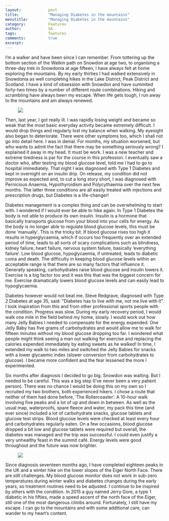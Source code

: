 ```yaml
---
layout:            post
title:             "Managing Diabetes in the mountains"
menutitle:         "Managing Diabetes in the mountains"
category:          Features
author:            SA
tags:              features  
comments:          true
excerpt:           
---
```


I’m a walker and have been since I can remember. From tottering up the bottom section of the Watkin path on Snowdon at age two, to organising a three-day trek in Snowdonia at age fifteen, I have always felt at home exploring the mountains. By my early thirties I had walked extensively in Snowdonia as well completing hikes in the Lake District, Peak District and Scotland. I have a kind of obsession with Snowdon and have summited forty-two times by a number of different route combinations. Hiking and scrambling have always been my escape. When life gets tough, I run away to the mountains and am always renewed. 

<figure>
<img src="{{ site.github.url }}/media/img/managing/managing_1.jpg" />
</figure>

Then, last year, I got really ill. I was rapidly losing weight and became so weak that the most basic everyday activity became extremely difficult. I would drop things and regularly lost my balance when walking. My eyesight also began to deteriorate. There were other symptoms too, which I shall not go into detail here. I was in denial. For months, my situation worsened, but who wants to admit the fact that there may be something seriously wrong? I explained it away in my head. It must be work. I was a new teacher and extreme tiredness is par for the course in this profession. I eventually saw a doctor who, after testing my blood glucose level, told me I had to go to hospital immediately. That night I was diagnosed with Type 1 Diabetes and kept in overnight on an insulin drip. On release, my condition did not improve as expected and, to cut a long story short, I was diagnosed with Pernicious Anaemia, Hypothyroidism and Polycythaemia over the next few months. The latter three conditions are all easily treated with injections and prescription drugs, but Diabetes is a life-changer! 

Diabetes management is a complex thing and can be overwhelming to start with. I wondered if I would ever be able to hike again. In Type 1 Diabetes the body is not able to produce its own insulin. Insulin is a hormone that basically transports glucose from your blood into your cells for energy. As the body is no longer able to regulate blood glucose levels, this must be done ‘manually’. This is the tricky bit. If blood glucose rises too high it results in hyperglycaemia, which if occurs too frequently over an extended period of time, leads to all sorts of scary complications such as blindness, kidney failure, heart failure, nervous system failure, basically ‘everything failure’. Low blood glucose, hypoglycaemia, if untreated, leads to diabetic coma and death. The difficulty in keeping blood glucose levels within an acceptable range is that there are so many factors that influence it. Generally speaking, carbohydrates raise blood glucose and insulin lowers it. Exercise is a big factor too and it was this that was the biggest concern for me. Exercise dramatically lowers blood glucose levels and can easily lead to hypoglycaemia. 

Diabetes however would not beat me. Steve Redgrave, diagnosed with Type 2 Diabetes at age 35, said: "Diabetes has to live with me, not me live with it". I took inspiration from this and from other professional sports people with the condition. Progress was slow. During my early recovery period, I would walk one mile in the field behind my home, slowly. I would work out how many Jelly Babies I needed to compensate for the energy expended. One Jelly Baby has five grams of carbohydrates and would allow me to walk for fifteen minutes without my blood glucose dropping too far. I wondered what people might think seeing a man out walking for exercise and replacing the calories expended immediately by eating sweets as he walked!  In time, I extended my walk to two miles and switched the Jelly Babies for snacks with a lower glycaemic index (slower conversion from carbohydrates to glucose). I became more confident and the fear lessened the more I experimented. 

Six months after diagnosis I decided to go big. Snowdon was waiting. But I needed to be careful. This was a big step (I’ve never been a very patient person). There was no chance I would be doing this on my own so I recruited my two brothers, both experienced hikers. I chose a route that neither of them had done before, ‘The Rollercoaster’. A 10-hour walk involving five peaks and a lot of up and down in between. As well as the usual map, waterproofs, spare fleece and water, my pack this time (and ever since) included a lot of carbohydrate snacks, glucose tablets and glucose test strips. Blood glucose levels were checked at least every hour and carbohydrates regularly eaten. On a few occasions, blood glucose dropped a bit low and glucose tablets were required but overall, the diabetes was managed and the trip was successful. I could even justify a very unhealthy feast in the summit café. Energy levels were good throughout and the future was now brighter.


<figure>
<img src="{{ site.github.url }}/media/img/managing/managing_2.jpg" />
</figure>

Since diagnosis seventeen months ago, I have completed eighteen peaks in the UK and a winter hike on the lower slopes of the Eiger North Face. There are still challenges. My blood glucose monitor does not work in sub-zero temperatures during winter walks and diabetes changes during the early years, so treatment routines need to be adjusted. I continue to be inspired by others with the condition. In 2015 a guy named Jerry Gore, a type 1 diabetic in his fifties, made a speed ascent of the north face of the Eiger, still one of the most dangerous climbs around. Fortunately, I still have my escape. I can go to the mountains and with some additional care, can wander to my heart’s content.
